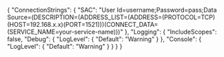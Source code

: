 {
  "ConnectionStrings": {
    "SAC": "User Id=username;Password=pass;Data Source=(DESCRIPTION=(ADDRESS_LIST=(ADDRESS=(PROTOCOL=TCP)(HOST=192.168.x.x)(PORT=1521)))(CONNECT_DATA=(SERVICE_NAME=your-service-name)))"
  },
  "Logging": {
    "IncludeScopes": false,
    "Debug": {
      "LogLevel": {
        "Default": "Warning"
      }
    },
    "Console": {
      "LogLevel": {
        "Default": "Warning"
      }
    }
  }
}
